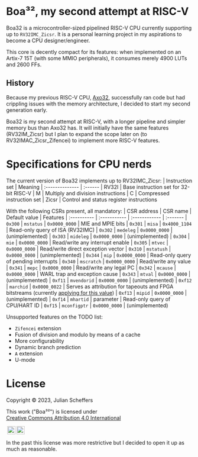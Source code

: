 # Boa³², my second attempt at RISC-V
Boa32 is a microcontroller-sized pipelined RISC-V CPU currently supporting up to `RV32IMC_Zicsr`. It is a personal learning project in my aspirations to become a CPU designer/engineer.

This core is decently compact for its features:
when implemented on an Artix-7 15T (with some MMIO peripherals), it consumes merely 4900 LUTs and 2600 FFs.

## History
Because my previous RISC-V CPU, [Axo32](https://github.com/robotman2412/Axolotl-Risc-V), successfully ran code but had crippling issues with the memory architecture, I decided to start my second generation early.

Boa32 is my second attempt at RISC-V, with a longer pipeline and simpler memory bus than Axo32 has. It will initially have the same features (RV32IM_Zicsr) but I plan to expand the scope later on (to RV32IMAC_Zicsr_Zifencei) to implement more RISC-V features.



# Specifications for CPU nerds
The current version of Boa32 implements up to RV32IMC_Zicsr:
| Instruction set | Meaning
| :-------------- | :------
| RV32I           | Base instruction set for 32-bit RISC-V
| M               | Multiply and division instructions
| C               | Compressed instruction set
| Zicsr           | Control and status register instructions

With the following CSRs present, all mandatory:
| CSR address | CSR name     | Default value | Features
| :---------- | :----------- | :------------ | :-------
| `0x300`     | `mstatus`    | `0x0000_0000` | MIE and MPIE bits
| `0x301`     | `misa`       | `0x4000_1104` | Read-only query of ISA (RV32IMC)
| `0x302`     | `medeleg`    | `0x0000_0000` | (unimplemented)
| `0x303`     | `mideleg`    | `0x0000_0000` | (unimplemented)
| `0x304`     | `mie`        | `0x0000_0000` | Read/write any interrupt enable
| `0x305`     | `mtvec`      | `0x0000_0000` | Read/write direct exception vector
| `0x310`     | `mstatush`   | `0x0000_0000` | (unimplemented)
| `0x344`     | `mip`        | `0x0000_0000` | Read-only query of pending interrupts
| `0x340`     | `mscratch`   | `0x0000_0000` | Read/write any value
| `0x341`     | `mepc`       | `0x0000_0000` | Read/write any legal PC
| `0x342`     | `mcause`     | `0x0000_0000` | WARL trap and exception cause
| `0x343`     | `mtval`      | `0x0000_0000` | (unimplemented)
| `0xf11`     | `mvendorid`  | `0x0000_0000` | (unimplemented)
| `0xf12`     | `marchid`    | `0x0000_0022` | Serves as attribution for tapeouts and FPGA bitstreams (currently [applying for this value](https://github.com/riscv/riscv-isa-manual/pull/1181))
| `0xf13`     | `mipid`      | `0x0000_0000` | (unimplemented)
| `0xf14`     | `mhartid`    | parameter     | Read-only query of CPU/HART ID
| `0xf15`     | `mconfigptr` | `0x0000_0000` | (unimplemented)

Unsupported features on the TODO list:
- `Zifencei` extension
- Fusion of division and modulo by means of a cache
- More configurability
- Dynamic branch prediction
- `A` extension
- U-mode



# License
Copyright © 2023, Julian Scheffers

<p xmlns:cc="http://creativecommons.org/ns#" xmlns:dct="http://purl.org/dc/terms/">This work ("Boa³²") is licensed under <a href="http://creativecommons.org/licenses/by/4.0/" target="_blank" rel="license noopener noreferrer" style="display:inline-block;">Creative Commons Attribution 4.0 International

<img style="height:22px!important;margin-left:3px;vertical-align:text-bottom;" src="https://mirrors.creativecommons.org/presskit/icons/cc.svg?ref=chooser-v1"><img style="height:22px!important;margin-left:3px;vertical-align:text-bottom;" src="https://mirrors.creativecommons.org/presskit/icons/by.svg?ref=chooser-v1"></a></p>

In the past this license was more restrictive but I decided to open it up as much as reasonable.
